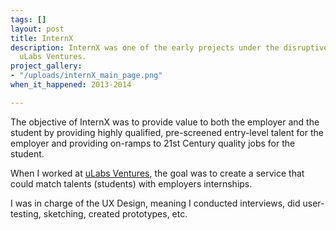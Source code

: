 ```yaml
---
tags: []
layout: post
title: InternX
description: InternX was one of the early projects under the disruptive startup incubator
  uLabs Ventures.
project_gallery:
- "/uploads/internX_main_page.png"
when_it_happened: 2013-2014

---
```

The objective of InternX was to provide value to both the employer and the student by providing highly qualified, pre-screened entry-level talent for the employer and providing on-ramps to 21st Century quality jobs for the student.

When I worked at [uLabs Ventures](https://www.linkedin.com/company/ulabs-ventures/about/), the goal was to create a service that could match talents (students) with employers internships. 

I was in charge of the UX Design, meaning I conducted interviews, did user-testing, sketching, created prototypes, etc.